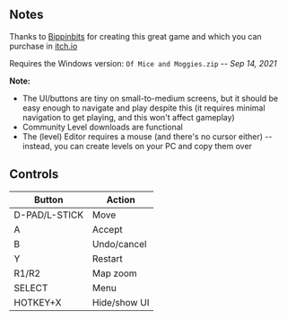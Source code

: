 ## Notes

Thanks to [Bippinbits](https://bippinbits.com) for creating this great game and which you can purchase in [itch.io](https://bippinbits.itch.io/of-mice-and-moggies)

Requires the Windows version: `Of Mice and Moggies.zip` -- *Sep 14, 2021*

**Note:** 

- The UI/buttons are tiny on small-to-medium screens, but it should be easy enough to navigate and play despite this (it requires minimal navigation to get playing, and this won't affect gameplay)
- Community Level downloads are functional
- The (level) Editor requires a mouse (and there's no cursor either) -- instead, you can create levels on your PC and copy them over


## Controls

| Button        | Action       |
| ------------- | ------------ |
| D-PAD/L-STICK | Move         |
| A             | Accept       |
| B             | Undo/cancel  |
| Y             | Restart      |
| R1/R2         | Map zoom     |
| SELECT        | Menu         |
| HOTKEY+X      | Hide/show UI |
